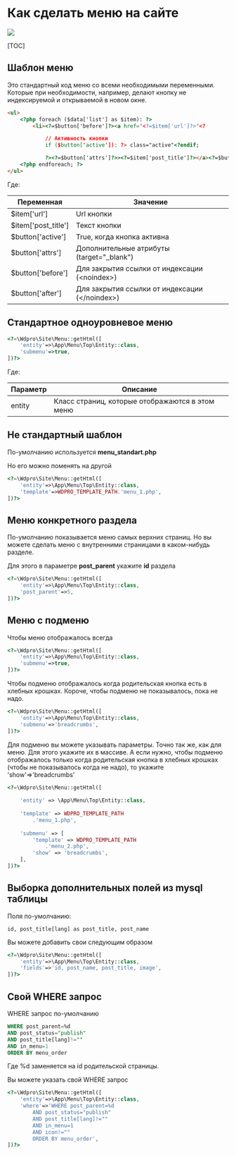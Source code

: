 # Как cделать меню на сайте

[![](http://img.youtube.com/vi/BpHKN9h9OSo/0.jpg)](http://www.youtube.com/watch?v=BpHKN9h9OSo "")

[TOC]

## Шаблон меню

Это стандартный код меню со всеми необходимыми переменными. Которые при необходимости, например, делают кнопку не индексируемой и открываемой в новом окне.

```html
<ul>
	<?php foreach ($data['list'] as $item): ?>
		<li><?=$button['before']?><a href="<?=$item['url']?>"<?

			// Активность кнопки
			if ($button['active']):	?> class="active"<?endif;

			?><?=$button['attrs']?>><?=$item['post_title']?></a><?=$button['after']?></li>
	<?php endforeach; ?>
</ul>
```

Где:

| Переменная          | Значение                                         |
| ------------------- | ------------------------------------------------ |
| $item['url']        | Url кнопки                                       |
| $item['post_title'] | Текст кнопки                                     |
| $button['active']   | True, когда кнопка активна                       |
| $button['attrs']    | Дополнительные атрибуты (target="_blank")        |
| $button['before']   | Для закрытия ссылки от индексации (\<noindex\>)  |
| $button['after']    | Для закрытия ссылки от индексации (\</noindex\>) |



## Стандартное одноуровневое меню

```php
<?=\Wdpro\Site\Menu::getHtml([
	'entity'=>\App\Menu\Top\Entity::class,
    'submenu'=>true,
])?>
```

Где:

| Параметр | Описание                                        |
| -------- | ----------------------------------------------- |
| entity   | Класс страниц, которые отображаются в этом меню |



## Не стандартный шаблон

По-умолчанию используется **menu_standart.php**

Но его можно поменять на другой

```php
<?=\Wdpro\Site\Menu::getHtml([
	'entity'=>\App\Menu\Top\Entity::class,
	'template'=>WDPRO_TEMPLATE_PATH.'menu_1.php',
])?>
```



## Меню конкретного раздела

По-умолчанию показывается меню самых верхних страниц. Но вы можете сделать меню с внутренними страницами в каком-нибудь разделе.

Для этого в параметре **post_parent** укажите **id** раздела

```php
<?=\Wdpro\Site\Menu::getHtml([
	'entity'=>\App\Menu\Top\Entity::class,
	'post_parent'=>5,
])?>
```



## Меню с подменю

Чтобы меню отображалось всегда

```php
<?=\Wdpro\Site\Menu::getHtml([
	'entity'=>\App\Menu\Top\Entity::class,
	'submenu'=>true,
])?>
```

Чтобы подменю отображалось когда родительская кнопка есть в хлебных крошках. Короче, чтобы подменю не показывалось, пока не надо.

```php
<?=\Wdpro\Site\Menu::getHtml([
	'entity'=>\App\Menu\Top\Entity::class,
	'submenu'=>'breadcrumbs',
])?>
```

Для подменю вы можете указывать параметры. Точно так же, как для меню. Для этого укажите их в массиве. А если нужно, чтобы подменю отображалось только когда родительская кнопка в хлебных крошках (чтобы не показывалось когда не надо), то укажите 'show'=>'breadcrumbs'

```php
<?=\Wdpro\Site\Menu::getHtml([
    
	'entity' => \App\Menu\Top\Entity::class,
    
	'template' => WDPRO_TEMPLATE_PATH
    	.'menu_1.php',
    
	'submenu' => [
		'template' => WDPRO_TEMPLATE_PATH
        	.'menu_2.php',
		'show' => 'breadcrumbs',
	],
])?>
```



## Выборка дополнительных полей из mysql таблицы

Поля по-умолчанию:

`id, post_title[lang] as post_title, post_name`

Вы можете добавить свои следующим образом

```php
<?=\Wdpro\Site\Menu::getHtml([
	'entity'=>\App\Menu\Top\Entity::class,
	'fields'=>'id, post_name, post_title, image',
])?>
```



## Свой WHERE запрос

WHERE запрос по-умолчанию

```sql
WHERE post_parent=%d
AND post_status="publish"
AND post_title[lang]!=""
AND in_menu=1
ORDER BY menu_order
```

Где %d заменяется на id родительской страницы.

Вы можете указать свой WHERE запрос

```php
<?=\Wdpro\Site\Menu::getHtml([
	'entity'=>\App\Menu\Top\Entity::class,
	'where'=>'WHERE post_parent=%d
    	AND post_status="publish"
        AND post_title[lang]!=""
        AND in_menu=1
        AND icon!=""
        ORDER BY menu_order',
])?>
```



